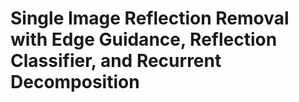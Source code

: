 # Single Image Reflection Removal with Edge Guidance, Reflection Classifier, and Recurrent Decomposition
